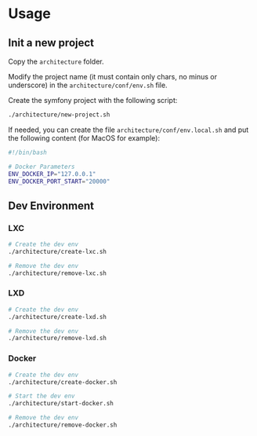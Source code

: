 # Usage

## Init a new project

Copy the `architecture` folder.

Modify the project name (it must contain only chars, no minus or underscore) in the `architecture/conf/env.sh` file.

Create the symfony project with the following script:

```bash
./architecture/new-project.sh
```

If needed, you can create the file `architecture/conf/env.local.sh` and put the following content (for MacOS for example):

```bash
#!/bin/bash

# Docker Parameters
ENV_DOCKER_IP="127.0.0.1"
ENV_DOCKER_PORT_START="20000"
```

## Dev Environment
 
### LXC

```bash
# Create the dev env
./architecture/create-lxc.sh

# Remove the dev env
./architecture/remove-lxc.sh
```

### LXD

```bash
# Create the dev env
./architecture/create-lxd.sh

# Remove the dev env
./architecture/remove-lxd.sh
```

### Docker

```bash
# Create the dev env
./architecture/create-docker.sh

# Start the dev env
./architecture/start-docker.sh

# Remove the dev env
./architecture/remove-docker.sh
```